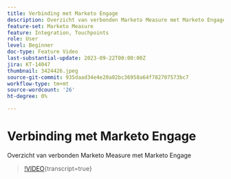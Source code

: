 ```yaml
---
title: Verbinding met Marketo Engage
description: Overzicht van verbonden Marketo Measure met Marketo Engage
feature-set: Marketo Measure
feature: Integration, Touchpoints
role: User
level: Beginner
doc-type: Feature Video
last-substantial-update: 2023-09-22T00:00:00Z
jira: KT-14047
thumbnail: 3424426.jpeg
source-git-commit: 935daad34e4e20a02bc36958a64f782707573bc7
workflow-type: tm+mt
source-wordcount: '26'
ht-degree: 0%

---
```



# Verbinding met Marketo Engage

Overzicht van verbonden Marketo Measure met Marketo Engage

>[!VIDEO](https://video.tv.adobe.com/v/3424426/?learn=on){transcript=true}
